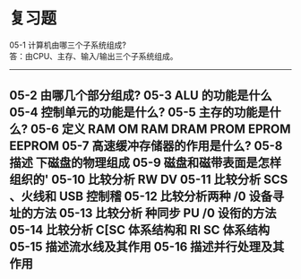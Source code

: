 # 复习题   
05-1 计算机由哪三个子系统组成?  
答：由CPU、主存、输入/输出三个子系统组成。  
***
05-2 由哪几个部分组成?
05-3 ALU 的功能是什么
05-4 控制单元的功能是什么?
05-5 主存的功能是什么?
05-6 定义 RAM OM RAM DRAM PROM EPROM EEPROM
05-7 高速缓冲存储器的作用是什么?
05-8 描述 下磁盘的物理组成
05-9 磁盘和磁带表面是怎样组织的'
05-10 比较分析 RW DV
05-11 比较分析 SCS 、火线和 USB 控制稽
05-12 比较分析两种 /0 设备寻址的方法
05-13 比较分析 种同步 PU /0 设衔的方法
05-14 比较分析 C[SC 体系结构和 Rl SC 体系结构
05-15 描述流水线及其作用
05-16 描述并行处理及其作用
---
